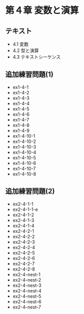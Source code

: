 # 第４章 変数と演算

## テキスト
- 4.1 変数
- 4.2 型と演算
- 4.3 テキストシーケンス

## 追加練習問題(1)
- ex1-4-1
- ex1-4-2
- ex1-4-3
- ex1-4-4
- ex1-4-5
- ex1-4-6
- ex1-4-7
- ex1-4-8
- ex1-4-9
- ex1-4-10-1
- ex1-4-10-2
- ex1-4-10-3
- ex1-4-10-4
- ex1-4-10-5
- ex1-4-10-6
- ex1-4-10-7
- ex1-4-10-8

## 追加練習問題(2)
- ex2-4-1-1
- ex2-4-1-1-e
- ex2-4-1-2
- ex2-4-1-3
- ex2-4-1-4
- ex2-4-2-1
- ex2-4-2-2
- ex2-4-2-3
- ex2-4-2-4
- ex2-4-2-5
- ex2-4-2-6
- ex2-4-2-7
- ex2-4-2-8
- ex2-4-nest-1
- ex2-4-nest-2
- ex2-4-nest-3
- ex2-4-nest-4
- ex2-4-nest-5
- ex2-4-nest-6
- ex2-4-nest-7




